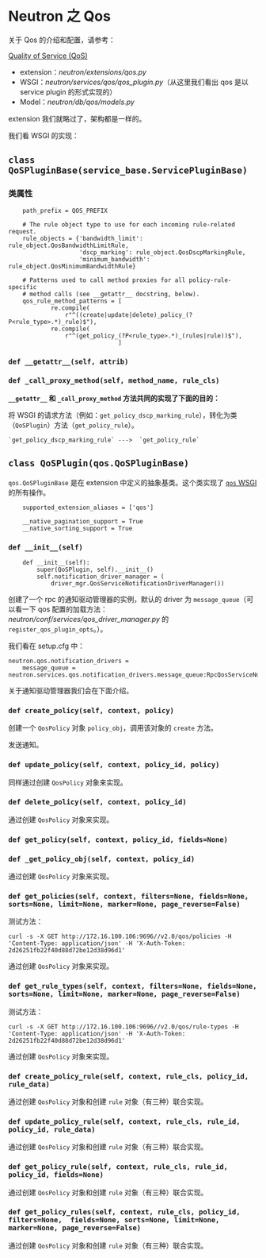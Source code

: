 # Neutron 之 Qos

关于 Qos 的介绍和配置，请参考：

[Quality of Service (QoS)](https://docs.openstack.org/mitaka/networking-guide/config-qos.html)

* extension：*neutron/extensions/qos.py*
* WSGI：*neutron/services/qos/qos_plugin.py*（从这里我们看出 qos 是以 service plugin 的形式实现的）
* Model：*neutron/db/qos/models.py*

extension 我们就略过了，架构都是一样的。

我们看 WSGI 的实现：

## `class QoSPluginBase(service_base.ServicePluginBase)`

### 类属性

```
    path_prefix = QOS_PREFIX

    # The rule object type to use for each incoming rule-related request.
    rule_objects = {'bandwidth_limit': rule_object.QosBandwidthLimitRule,
                    'dscp_marking': rule_object.QosDscpMarkingRule,
                    'minimum_bandwidth': rule_object.QosMinimumBandwidthRule}

    # Patterns used to call method proxies for all policy-rule-specific
    # method calls (see __getattr__ docstring, below).
    qos_rule_method_patterns = [
            re.compile(
                r"^((create|update|delete)_policy_(?P<rule_type>.*)_rule)$"),
            re.compile(
                r"^(get_policy_(?P<rule_type>.*)_(rules|rule))$"),
                               ]
```

### `def __getattr__(self, attrib)`

### `def _call_proxy_method(self, method_name, rule_cls)`

**`__getattr__` 和 `_call_proxy_method` 方法共同的实现了下面的目的：**

将 WSGI 的请求方法（例如：`get_policy_dscp_marking_rule`），转化为类 （`QoSPlugin`）方法（`get_policy_rule`）。

```
`get_policy_dscp_marking_rule` --->  `get_policy_rule`
```

## `class QoSPlugin(qos.QoSPluginBase)`

`qos.QoSPluginBase` 是在 extension 中定义的抽象基类。这个类实现了 [`qos` WSGI](https://developer.openstack.org/api-ref/networking/v2/index.html?expanded=#quality-of-service) 的所有操作。

```
    supported_extension_aliases = ['qos']
 
    __native_pagination_support = True
    __native_sorting_support = True
```

### `def __init__(self)`

```
    def __init__(self):                                                                                                                                                
        super(QoSPlugin, self).__init__()
        self.notification_driver_manager = (
            driver_mgr.QosServiceNotificationDriverManager())
```

创建了一个 rpc 的通知驱动管理器的实例，默认的 driver 为 `message_queue`（可以看一下 qos 配置的加载方法：*neutron/conf/services/qos_driver_manager.py* 的 `register_qos_plugin_opts`。）。

我们看在 setup.cfg 中：

```
neutron.qos.notification_drivers =
    message_queue = neutron.services.qos.notification_drivers.message_queue:RpcQosServiceNotificationDriver
```

关于通知驱动管理器我们会在下面介绍。

### `def create_policy(self, context, policy)`

创建一个 `QosPolicy` 对象 `policy_obj`，调用该对象的 `create` 方法。

发送通知。

### `def update_policy(self, context, policy_id, policy)`

同样通过创建 `QosPolicy` 对象来实现。

### `def delete_policy(self, context, policy_id)`

通过创建 `QosPolicy` 对象来实现。

### `def get_policy(self, context, policy_id, fields=None)`

### `def _get_policy_obj(self, context, policy_id)`

通过创建 `QosPolicy` 对象来实现。

### `def get_policies(self, context, filters=None, fields=None, sorts=None, limit=None, marker=None, page_reverse=False)`

测试方法：

```
curl -s -X GET http://172.16.100.106:9696//v2.0/qos/policies -H 'Content-Type: application/json' -H 'X-Auth-Token: 2d26251fb22f40d88d72be12d38d96d1'
```

通过创建 `QosPolicy` 对象来实现。

### `def get_rule_types(self, context, filters=None, fields=None, sorts=None, limit=None, marker=None, page_reverse=False)`

测试方法：

```
curl -s -X GET http://172.16.100.106:9696//v2.0/qos/rule-types -H 'Content-Type: application/json' -H 'X-Auth-Token: 2d26251fb22f40d88d72be12d38d96d1'
```

通过创建 `QosPolicy` 对象来实现。

### `def create_policy_rule(self, context, rule_cls, policy_id, rule_data)`

通过创建 `QosPolicy` 对象和创建 `rule` 对象（有三种）联合实现。

### `def update_policy_rule(self, context, rule_cls, rule_id, policy_id, rule_data)`

通过创建 `QosPolicy` 对象和创建 `rule` 对象（有三种）联合实现。

### `def get_policy_rule(self, context, rule_cls, rule_id, policy_id, fields=None)`

通过创建 `QosPolicy` 对象和创建 `rule` 对象（有三种）联合实现。

### `def get_policy_rules(self, context, rule_cls, policy_id, filters=None,  fields=None, sorts=None, limit=None, marker=None, page_reverse=False)`

通过创建 `QosPolicy` 对象和创建 `rule` 对象（有三种）联合实现。